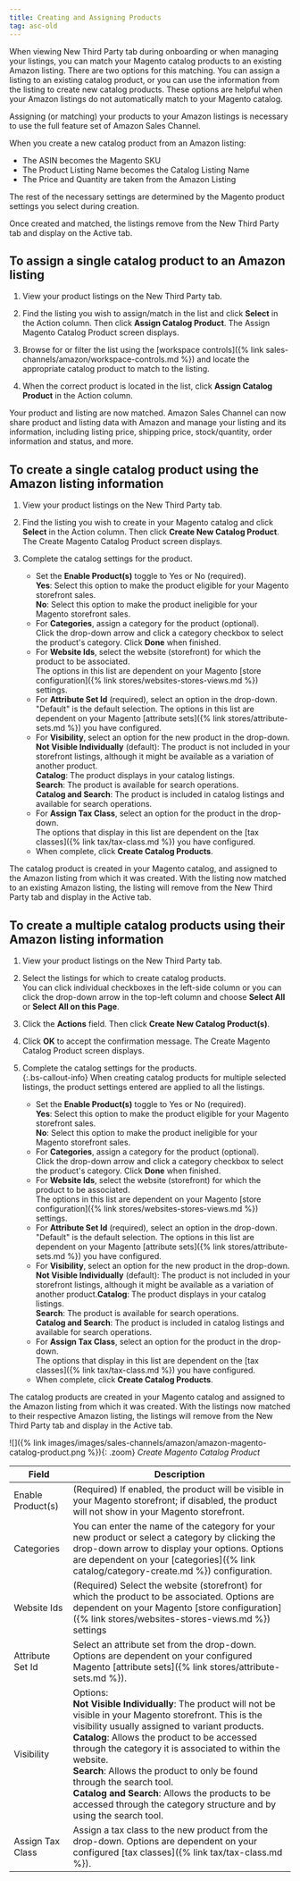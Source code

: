 ```yaml
---
title: Creating and Assigning Products
tag: asc-old
---
```



When viewing New Third Party tab during onboarding or when managing your listings, you can match your Magento catalog products to an existing Amazon listing. There are two options for this matching. You can assign a listing to an existing catalog product, or you can use the information from the listing to create new catalog products. These options are helpful when your Amazon listings do not automatically match to your Magento catalog.

Assigning (or matching) your products to your Amazon listings is necessary to use the full feature set of Amazon Sales Channel.

When you create a new catalog product from an Amazon listing:

- The ASIN becomes the Magento SKU
- The Product Listing Name becomes the Catalog Listing Name
- The Price and Quantity are taken from the Amazon Listing

The rest of the necessary settings are determined by the Magento product settings you select during creation.

Once created and matched, the listings remove from the New Third Party tab and display on the Active tab.

## To assign a single catalog product to an Amazon listing

1. View your product listings on the New Third Party tab.

1. Find the listing you wish to assign/match in the list and click **Select** in the Action column. Then click **Assign Catalog Product**. The Assign Magento Catalog Product screen displays.

1. Browse for or filter the list using the [workspace controls]({% link sales-channels/amazon/workspace-controls.md %}) and locate the appropriate catalog product to match to the listing.

1. When the correct product is located in the list, click **Assign Catalog Product** in the Action column.

Your product and listing are now matched. Amazon Sales Channel can now share product and listing data with Amazon and manage your listing and its information, including listing price, shipping price, stock/quantity, order information and status, and more.

## To create a single catalog product using the Amazon listing information

1. View your product listings on the New Third Party tab.

1. Find the listing you wish to create in your Magento catalog and click **Select** in the Action column. Then click **Create New Catalog Product**. The Create Magento Catalog Product screen displays.

1. Complete the catalog settings for the product.

    - Set the **Enable Product(s)** toggle to Yes or No (required).
<br />**Yes**: Select this option to make the product eligible for your Magento storefront sales.<br />**No**: Select this option to make the product ineligible for your Magento storefront sales.
    - For **Categories**, assign a category for the product (optional).
<br />Click the drop-down arrow and click a category checkbox to select the product's category. Click **Done** when finished.
    - For **Website Ids**, select the website (storefront) for which the product to be associated.
<br />The options in this list are dependent on your Magento [store configuration]({% link stores/websites-stores-views.md %}) settings.
    - For **Attribute Set Id** (required), select an option in the drop-down.
<br />"Default" is the default selection. The options in this list are dependent on your Magento [attribute sets]({% link stores/attribute-sets.md %}) you have configured.
    - For **Visibility**, select an option for the new product in the drop-down.
<br />**Not Visible Individually** (default): The product is not included in your storefront listings, although it might be available as a variation of another product.<br />**Catalog**: The product displays in your catalog listings.<br />**Search**: The product is available for search operations.<br />**Catalog and Search**: The product is included in catalog listings and available for search operations.
    - For **Assign Tax Class**, select an option for the product in the drop-down.
<br />The options that display in this list are dependent on the [tax classes]({% link tax/tax-class.md %}) you have configured.
    -  When complete, click **Create Catalog Products**.

The catalog product is created in your Magento catalog, and assigned to the Amazon listing from which it was created. With the listing now matched to an existing Amazon listing, the listing will remove from the New Third Party tab and display in the Active tab.

## To create a multiple catalog products using their Amazon listing information

1. View your product listings on the New Third Party tab.

1. Select the listings for which to create catalog products.
<br />You can click individual checkboxes in the left-side column or you can click the drop-down arrow in the top-left column and choose **Select All** or **Select All on this Page**.

1. Click the **Actions** field. Then click **Create New Catalog Product(s)**.

1. Click **OK** to accept the confirmation message. The Create Magento Catalog Product screen displays.

1. Complete the catalog settings for the products.
<br />{:.bs-callout-info}
When creating catalog products for multiple selected listings, the product settings entered are applied to all the listings.

    - Set the **Enable Product(s)** toggle to Yes or No (required).
<br />**Yes**: Select this option to make the product eligible for your Magento storefront sales.<br />**No**: Select this option to make the product ineligible for your Magento storefront sales.
    - For **Categories**, assign a category for the product (optional).
<br />Click the drop-down arrow and click a category checkbox to select the product's category. Click **Done** when finished.
    - For **Website Ids**, select the website (storefront) for which the product to be associated.
<br />The options in this list are dependent on your Magento [store configuration]({% link stores/websites-stores-views.md %}) settings.
    - For **Attribute Set Id** (required), select an option in the drop-down.
<br />"Default" is the default selection. The options in this list are dependent on your Magento [attribute sets]({% link stores/attribute-sets.md %}) you have configured.
    - For **Visibility**, select an option for the new product in the drop-down.
<br />**Not Visible Individually** (default): The product is not included in your storefront listings, although it might be available as a variation of another product.**Catalog**: The product displays in your catalog listings.<br />**Search**: The product is available for search operations.<br />**Catalog and Search**: The product is included in catalog listings and available for search operations.
    - For **Assign Tax Class**, select an option for the product in the drop-down.
<br />The options that display in this list are dependent on the [tax classes]({% link tax/tax-class.md %}) you have configured.
    - When complete, click **Create Catalog Products**.

The catalog products are created in your Magento catalog and assigned to the Amazon listing from which it was created. With the listings now matched to their respective Amazon listing, the listings will remove from the New Third Party tab and display in the Active tab.

![]({% link images/images/sales-channels/amazon/amazon-magento-catalog-product.png %}){: .zoom}
_Create Magento Catalog Product_

|Field|Description|
|--- |--- |
|Enable Product(s)|(Required) If enabled, the product will be visible in your Magento storefront; if disabled, the product will not show in your Magento storefront.|
|Categories|You can enter the name of the category for your new product or select a category by clicking the drop-down arrow to display your options. Options are dependent on your [categories]({% link catalog/category-create.md %}) configuration.|
|Website Ids|(Required) Select the website (storefront) for which the product to be associated. Options are dependent on your Magento [store configuration]({% link stores/websites-stores-views.md %}) settings|
|Attribute Set Id|Select an attribute set from the drop-down. Options are dependent on your configured Magento [attribute sets]({% link stores/attribute-sets.md %}).|
|Visibility|Options:<br/>**Not Visible Individually**: The product will not be visible in your Magento storefront. This is the visibility usually assigned to variant products.<br/>**Catalog**: Allows the product to be accessed through the category it is associated to within the website.<br/>**Search**: Allows the product to only be found through the search tool.<br/>**Catalog and Search**: Allows the products to be accessed through the category structure and by using the search tool.|
|Assign Tax Class|Assign a tax class to the new product from the drop-down. Options are dependent on your configured [tax classes]({% link tax/tax-class.md %}).|
